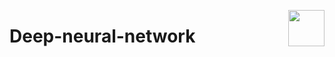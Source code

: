 <a href="url"><img src="http://licia-lab.org/images/logos/infufrgs.png" align="right" heigth="58" width="58"></a>

# Deep-neural-network
